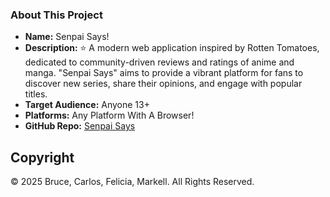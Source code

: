 ### About This Project

- **Name:** Senpai Says!
- **Description:** ⭐ A modern web application inspired by Rotten Tomatoes, dedicated to community-driven reviews and ratings of anime and manga. "Senpai Says" aims to provide a vibrant platform for fans to discover new series, share their opinions, and engage with popular titles.
- **Target Audience:** Anyone 13+
- **Platforms:** Any Platform With A Browser!
- **GitHub Repo:** [Senpai Says](https://github.com/feliciamade/Senpai-Says)


## Copyright
© 2025 Bruce, Carlos, Felicia, Markell. All Rights Reserved.
